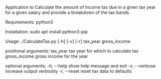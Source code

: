 Application to Calculate the amount of Income tax due in a given tax year for a given salary
and provide a breakdown of the tax bands.

Requirements:
    python3

Installation:
    sudo apt install python3-pip

Usage:
    ./CalculateTax.py [-h] [-v] [-r] tax_year gross_income
    
positional arguments:
  tax_year       tax year for which to calculate tax
  gross_income   gross income for the year

optional arguments:
  -h, --help     show help message and exit
  -v, --verbose  increase output verbosity
  -r, --reset    reset tax data to defaults
